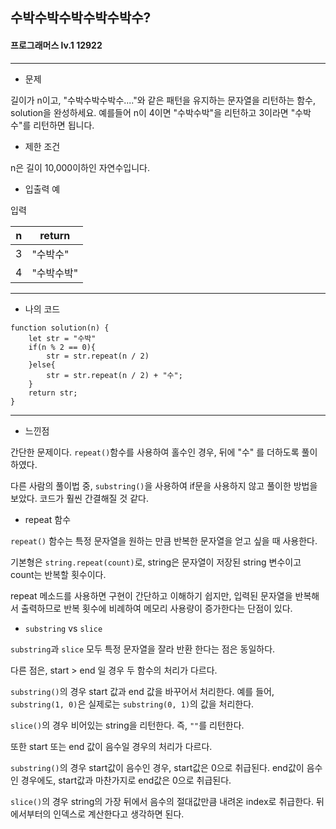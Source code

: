 ## 수박수박수박수박수박수?
#### 프로그래머스 lv.1 12922
------
* 문제

길이가 n이고, "수박수박수박수...."와 같은 패턴을 유지하는 문자열을 리턴하는 함수, solution을 완성하세요. 예를들어 n이 4이면 "수박수박"을 리턴하고 3이라면 "수박수"를 리턴하면 됩니다.

* 제한 조건

n은 길이 10,000이하인 자연수입니다.


* 입출력 예

입력 

|n|return|
|------|---------|
|3|"수박수"|
|4|"수박수박"|

-----

* 나의 코드
```
function solution(n) {
    let str = "수박"
    if(n % 2 == 0){
        str = str.repeat(n / 2)
    }else{
        str = str.repeat(n / 2) + "수";
    }    
    return str;
}

```
----
* 느낀점

간단한 문제이다. `repeat()`함수를 사용하여 홀수인 경우, 뒤에 "수" 를 더하도록 풀이하였다.

다른 사람의 풀이법 중, `substring()`을 사용하여 if문을 사용하지 않고 풀이한 방법을 보았다. 코드가 훨씬 간결해질 것 같다.

* repeat 함수

`repeat()` 함수는 특정 문자열을 원하는 만큼 반복한 문자열을 얻고 싶을 때 사용한다.

기본형은 `string.repeat(count)`로, string은 문자열이 저장된 string 변수이고 count는 반복할 횟수이다.

repeat 메소드를 사용하면 구현이 간단하고 이해하기 쉽지만, 입력된 문자열을 반복해서 출력하므로 반복 횟수에 비례하여 메모리 사용량이 증가한다는 단점이 있다.

* `substring` vs `slice`

`substring`과 `slice` 모두 특정 문자열을 잘라 반환 한다는 점은 동일하다.

다른 점은, start > end 일 경우 두 함수의 처리가 다르다.

`substring()`의 경우 start 값과 end 값을 바꾸어서 처리한다. 예를 들어, `substring(1, 0)`은 실제로는 `substring(0, 1)`의 값을 처리한다.

`slice()`의 경우 비어있는 string을 리턴한다. 즉, `""`를 리턴한다.

또한 start 또는 end 값이 음수일 경우의 처리가 다르다.

`substring()`의 경우 start값이 음수인 경우, start값은 0으로 취급된다. end값이 음수인 경우에도, start값과 마찬가지로 end값은 0으로 취급된다.

`slice()`의 경우 string의 가장 뒤에서 음수의 절대값만큼 내려온 index로 취급한다. 뒤에서부터의 인덱스로 계산한다고 생각하면 된다.
